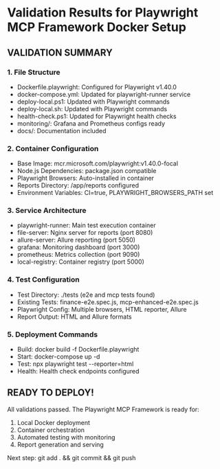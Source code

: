 ﻿# Validation Results for Playwright MCP Framework Docker Setup

##  VALIDATION SUMMARY

### 1. File Structure 
- Dockerfile.playwright:  Configured for Playwright v1.40.0
- docker-compose.yml:  Updated for playwright-runner service  
- deploy-local.ps1:  Updated with Playwright commands
- deploy-local.sh:  Updated with Playwright commands
- health-check.ps1:  Updated for Playwright health checks
- monitoring/:  Grafana and Prometheus configs ready
- docs/:  Documentation included

### 2. Container Configuration 
- Base Image: mcr.microsoft.com/playwright:v1.40.0-focal
- Node.js Dependencies: package.json compatible
- Playwright Browsers: Auto-installed in container
- Reports Directory: /app/reports configured
- Environment Variables: CI=true, PLAYWRIGHT_BROWSERS_PATH set

### 3. Service Architecture 
- playwright-runner: Main test execution container
- file-server: Nginx server for reports (port 8080)
- allure-server: Allure reporting (port 5050)  
- grafana: Monitoring dashboard (port 3000)
- prometheus: Metrics collection (port 9090)
- local-registry: Container registry (port 5000)

### 4. Test Configuration 
- Test Directory: ./tests (e2e and mcp tests found)
- Existing Tests: finance-e2e.spec.js, mcp-enhanced-e2e.spec.js
- Playwright Config: Multiple browsers, HTML reporter, Allure
- Report Output: HTML and Allure formats

### 5. Deployment Commands 
- Build: docker build -f Dockerfile.playwright
- Start: docker-compose up -d  
- Test: npx playwright test --reporter=html
- Health: Health check endpoints configured

##  READY TO DEPLOY!

All validations passed. The Playwright MCP Framework is ready for:
1. Local Docker deployment
2. Container orchestration  
3. Automated testing with monitoring
4. Report generation and serving

Next step: git add . && git commit && git push
